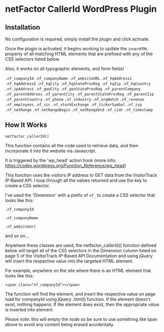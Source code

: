   # netFactor CallerId WordPress Plugin
  
  ## Installation
  
  No configuration is required, simply install the plugin and click activate.
  
  Once the plugin is activated, it begins working to update the `innerHTML` property of all matching HTML elements that are prefixed with any of the CSS selectors listed below.
  
  Also, it works on all typographic elements, and form fields!
  
  
   `.nf_companyId`
   `.nf_companyName`
   `.nf_websiteURL`
   `.nf_hqAddress1`
   `.nf_hqAddress2`
   `.nf_hqCity`
   `.nf_hqStateProvReg`
   `.nf_hqZip`
   `.nf_hqCountry`
   `.nf_ipAddress`
   `.nf_geoCity`
   `.nf_geoStateProvReg`
   `.nf_parentCompany`
   `.nf_parentAddress`
   `.nf_parentCity`
   `.nf_parentStateProvReg`
   `.nf_parentZip`
   `.nf_parentCountry`
   `.nf_phone`
   `.nf_industry`
   `.nf_orgWatch`
   `.nf_revenue`
   `.nf_employees`
   `.nf_sic`
   `.nf_stockExchange`
   `.nf_tickerSymbol`
   `.nf_isp`
   `.nf_netRange`
   `.nf_netRangeBegin`
   `.nf_netRangeEnd`
   `.nf_cidr`
   `.nf_timestamp`
  
  ## How It Works
  
  `netfactor_callerId()`
  
  This function contains all the code used to retrieve data, and then incorporate it into the website via Javascript.
 
  It is triggered by the 'wp_head' action hook (more info: https://codex.wordpress.org/Function_Reference/wp_head)
 
  This function uses the visitors IP address to GET data from the VisitorTrack IP-Based API. I loop through all the values 
  returned and use the key to create a CSS selector. 
  
  I've used the 'Dimension' with a prefix of `nf_` to create a CSS selector that looks like this:
  
  `.nf_companyId`
  
  `.nf_companyName`
  
  `.nf_websiteUrl`
  
   and so on...
 
   Anywhere these classes are used, the netfactor_callerId() function defined below will target
   all of the CSS selectors in the Dimension column listed on page 5 of the VisitorTrack IP-Based API Documentation
   and using jQuery will insert the respective value into the targeted HTML element.
 
   For example, anywhere on the site where there is an HTML element that looks like this:
   
   `<span class="nf_companyId"></span>`
 
   The function will find the element, and insert the respective value on page load for companyId using jQuery .html() function.
   If the element doesn't exist, nothing happens. If the element does exist, then the appropriate value is inserted into element.
   
   
   Please note: this will empty the node so be sure to use something like span above to avoid any content being erased accidentally.